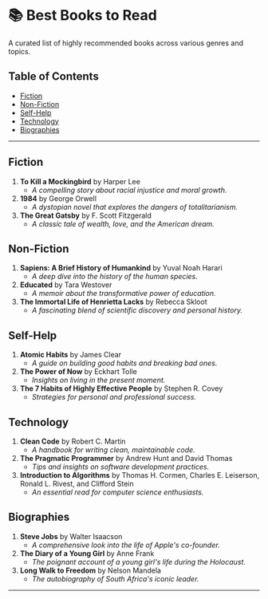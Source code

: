 # 📚 Best Books to Read

A curated list of highly recommended books across various genres and topics.

## Table of Contents
- [Fiction](#fiction)
- [Non-Fiction](#non-fiction)
- [Self-Help](#self-help)
- [Technology](#technology)
- [Biographies](#biographies)

---

## Fiction
1. **To Kill a Mockingbird** by Harper Lee
   - *A compelling story about racial injustice and moral growth.*
2. **1984** by George Orwell
   - *A dystopian novel that explores the dangers of totalitarianism.*
3. **The Great Gatsby** by F. Scott Fitzgerald
   - *A classic tale of wealth, love, and the American dream.*

## Non-Fiction
1. **Sapiens: A Brief History of Humankind** by Yuval Noah Harari
   - *A deep dive into the history of the human species.*
2. **Educated** by Tara Westover
   - *A memoir about the transformative power of education.*
3. **The Immortal Life of Henrietta Lacks** by Rebecca Skloot
   - *A fascinating blend of scientific discovery and personal history.*

## Self-Help
1. **Atomic Habits** by James Clear
   - *A guide on building good habits and breaking bad ones.*
2. **The Power of Now** by Eckhart Tolle
   - *Insights on living in the present moment.*
3. **The 7 Habits of Highly Effective People** by Stephen R. Covey
   - *Strategies for personal and professional success.*

## Technology
1. **Clean Code** by Robert C. Martin
   - *A handbook for writing clean, maintainable code.*
2. **The Pragmatic Programmer** by Andrew Hunt and David Thomas
   - *Tips and insights on software development practices.*
3. **Introduction to Algorithms** by Thomas H. Cormen, Charles E. Leiserson, Ronald L. Rivest, and Clifford Stein
   - *An essential read for computer science enthusiasts.*

## Biographies
1. **Steve Jobs** by Walter Isaacson
   - *A comprehensive look into the life of Apple's co-founder.*
2. **The Diary of a Young Girl** by Anne Frank
   - *The poignant account of a young girl's life during the Holocaust.*
3. **Long Walk to Freedom** by Nelson Mandela
   - *The autobiography of South Africa's iconic leader.*

---

